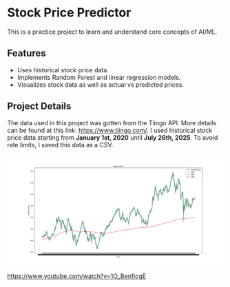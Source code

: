 # Stock Price Predictor
This is a practice project to learn and understand core concepts of AI/ML. 

## Features
- Uses historical stock price data.
- Implements Random Forest and linear regression models.
- Visualizes stock data as well as actual vs predicted prices.

## Project Details
The data used in this project was gotten from the Tiingo API. More details can be found at this link: https://www.tiingo.com/. I used historical stock price data starting from **January 1st, 2020** until **July 26th, 2025**. To avoid rate limits, I saved this data as a CSV. 

![Stock data visualized in a line graph](Stock_png1.png)

https://www.youtube.com/watch?v=1O_BenficgE 